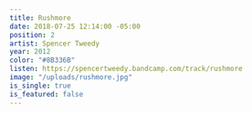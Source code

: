 ```yaml
---
title: Rushmore
date: 2018-07-25 12:14:00 -05:00
position: 2
artist: Spencer Tweedy
year: 2012
color: "#8B336B"
listen: https://spencertweedy.bandcamp.com/track/rushmore
image: "/uploads/rushmore.jpg"
is_single: true
is_featured: false
---
```


